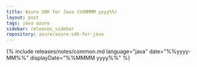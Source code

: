 ```yaml
---
title: Azure SDK for Java (%%MMMM yyyy%%)
layout: post
tags: java azure
sidebar: releases_sidebar
repository: azure/azure-sdk-for-java
---
```

{% include releases/notes/common.md language="java" date="%%yyyy-MM%%" displayDate="%%MMMM yyyy%%" %}
